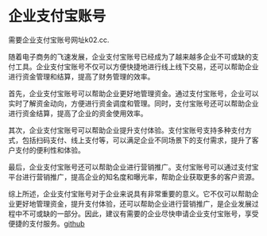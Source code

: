 # 企业支付宝账号

需要企业支付宝账号网址k02.cc.

随着电子商务的飞速发展，企业支付宝账号已经成为了越来越多企业不可或缺的支付工具。企业支付宝账号不仅可以方便快捷地进行线上线下交易，还可以帮助企业进行资金管理和结算，提高了财务管理的效率。

首先，企业支付宝账号可以帮助企业更好地管理资金。通过支付宝账号，企业可以实时了解资金动向，方便进行资金调度和管理。同时，支付宝账号还可以帮助企业进行资金结算，提高了企业的资金使用效率。

其次，企业支付宝账号可以帮助企业提升支付体验。支付宝账号支持多种支付方式，包括扫码支付、线上支付等，可以满足企业不同场景下的支付需求，提升了客户支付的便利性和体验。

最后，企业支付宝账号还可以帮助企业进行营销推广。支付宝账号可以通过支付宝平台进行营销推广，提高企业的知名度和曝光率，帮助企业获取更多的客户资源。

综上所述，企业支付宝账号对于企业来说具有非常重要的意义。它不仅可以帮助企业更好地管理资金，提升支付体验，还可以帮助企业进行营销推广，是企业发展过程中不可或缺的一部分。因此，建议有需要的企业尽快申请企业支付宝账号，享受便捷的支付服务。[github](https://github.com)